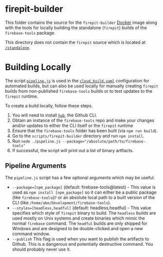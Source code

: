 # firepit-builder

This folder contains the source for the `firepit-builder` [Docker](https://www.docker.com) image along with the tools for locally building the standalone (`firepit`) builds of the `firebase-tools` package.

This directory does not contain the `firepit` source which is located at [`/standalone`](/standalone). 

# Building Locally
The script [`pipeline.js`](/scripts/firepit-builder/pipeline.js) is used in the [`cloud_build.yaml`](/scripts/publish/cloudbuild.yaml#L74) configuration for automated builds, but can also be used locally for manually creating `firepit` builds from non-published `firebase-tools` builds or to test updates to the `firepit` runtime.

To create a build locally, follow these steps.

1. You will need to install [`hub`](https://github.com/github/hub), the Github CLI.
1. Obtain an instance of the `firebase-tools` repo and make your changes and/or updates to either the CLI itself or the `firepit` runtime
1. Ensure that the `firebase-tools` folder has been built (via `npm run build`).
1. Go to the `scripts/firepit-builder` directory and run `npm install`.
1. Run `node ./pipeline.js --package="/absolute/path/to/firebase-tools"`
1. If successful, the script will print out a list of binary artfiacts.

## Pipeline Arguments

The `pipeline.js` script has a few optional arguments which may be useful.
* `--package=[npm_package]` (default: firebase-tools@latest) - This value is used as `npm install [npm_package]` so it can either be a public package (like `firebase-tools@7` or an absolute local path to a built version of the CLI (like `/home/abe/Development/firebase-tools`).
* `--styles=[headless,headful]` (default: headless,headful) - This value specifies which style of `firepit` binary to build. The `headless` builds are used mostly on Unix systems and create binaries which mimic the normal `firebase` command. The `headful` builds are only shipped for Windows and are designed to be double-clicked and open a new command window.
* `--publish` This flag is used when you want to publish the artifacts to Github. This is a dangerous and potentially destructive command. You should probably never use it.
